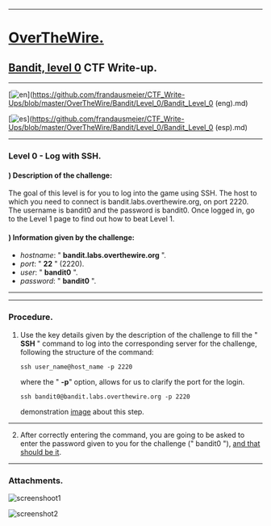 
- - -

# [OverTheWire.](https://overthewire.org/wargames/)

## [Bandit, level 0](https://overthewire.org/wargames/bandit/bandit0.html) CTF Write-up. 

- - -
[![en](https://img.shields.io/badge/lang-en-red.svg)](https://github.com/frandausmeier/CTF_Write-Ups/blob/master/OverTheWire/Bandit/Level_0/Bandit_Level_0 (eng).md)

[![es](https://img.shields.io/badge/lang-es-yellow.svg)](https://github.com/frandausmeier/CTF_Write-Ups/blob/master/OverTheWire/Bandit/Level_0/Bandit_Level_0 (esp).md)
- - -

### Level 0 - Log with SSH.


#### ) Description of the challenge:

The goal of this level is for you to log into the game using SSH. 
The host to which you need to connect is bandit.labs.overthewire.org, on port 2220. 
The username is bandit0 and the password is bandit0. Once logged in, go to the Level 1 
page to find out how to beat Level 1.


#### ) Information given by the challenge:

- _hostname_: " **bandit.labs.overthewire.org** ".
- _port_: " **22** " (2220).
- _user_: " **bandit0** ".
- _password_: " **bandit0** ".

- - -

- - -

### Procedure.


1. Use the key details given by the description of the challenge to fill the " **SSH** " command
   to log into the corresponding server for the challenge, following the structure of the command:

   ``` ssh user_name@host_name -p 2220 ```

   where the " **-p**" option, allows for us to clarify the port for the login.

   ``` ssh bandit0@bandit.labs.overthewire.org -p 2220 ``` 

   demonstration [image](https://user-images.githubusercontent.com/71414554/244929496-54930be3-99a4-4fd0-b27f-bb1feecd2324.png) about this step.

- - -

2. After correctly entering the command, you are going to be asked to enter the password given to
   you for the challenge (" bandit0 "), [and that should be it](https://user-images.githubusercontent.com/71414554/244928379-c531b3ab-136b-4d7c-afd9-338ad99b2644.png).

- - -

### Attachments.


![screenshoot1](https://github.com/frandausmeier/CTF_Write-Ups/assets/71414554/54930be3-99a4-4fd0-b27f-bb1feecd2324)

![screenshot2](https://github.com/frandausmeier/CTF_Write-Ups/assets/71414554/c531b3ab-136b-4d7c-afd9-338ad99b2644)
